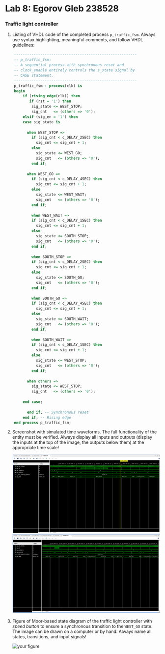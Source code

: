 # Lab 8: Egorov Gleb 238528

### Traffic light controller

1. Listing of VHDL code of the completed process `p_traffic_fsm`. Always use syntax highlighting, meaningful comments, and follow VHDL guidelines:

```vhdl
    --------------------------------------------------------
    -- p_traffic_fsm:
    -- A sequential process with synchronous reset and
    -- clock_enable entirely controls the s_state signal by
    -- CASE statement.
    --------------------------------------------------------
    p_traffic_fsm : process(clk) is
    begin
        if (rising_edge(clk)) then
           if (rst = '1') then                    
            sig_state <= WEST_STOP;              
            sig_cnt   <= (others => '0');        
        elsif (sig_en = '1') then
        case sig_state is

          when WEST_STOP =>
            if (sig_cnt < c_DELAY_2SEC) then
              sig_cnt <= sig_cnt + 1;
            else
              sig_state <= WEST_GO;
              sig_cnt   <= (others => '0');
            end if;

          when WEST_GO =>
            if (sig_cnt < c_DELAY_4SEC) then
              sig_cnt <= sig_cnt + 1;
            else
              sig_state <= WEST_WAIT;
              sig_cnt   <= (others => '0');
            end if;

            when WEST_WAIT =>
            if (sig_cnt < c_DELAY_1SEC) then
              sig_cnt <= sig_cnt + 1;
            else
              sig_state <= SOUTH_STOP;
              sig_cnt   <= (others => '0');
            end if;

            when SOUTH_STOP =>
            if (sig_cnt < c_DELAY_2SEC) then
              sig_cnt <= sig_cnt + 1;
            else
              sig_state <= SOUTH_GO;
              sig_cnt   <= (others => '0');
            end if;

            when SOUTH_GO =>
            if (sig_cnt < c_DELAY_4SEC) then
              sig_cnt <= sig_cnt + 1;
            else
              sig_state <= SOUTH_WAIT;
              sig_cnt   <= (others => '0');
            end if;

            when SOUTH_WAIT =>
            if (sig_cnt < c_DELAY_1SEC) then
              sig_cnt <= sig_cnt + 1;
            else
              sig_state <= WEST_STOP;
              sig_cnt   <= (others => '0');
            end if;

          when others =>
            sig_state <= WEST_STOP;
            sig_cnt   <= (others => '0');

        end case;

          end if; -- Synchronous reset
        end if; -- Rising edge
    end process p_traffic_fsm;
```

2. Screenshot with simulated time waveforms. The full functionality of the entity must be verified. Always display all inputs and outputs (display the inputs at the top of the image, the outputs below them) at the appropriate time scale!

   ![your figure](https://github.com/GlebEG/digital-electronics-1/blob/main/labs/08-traffic_lights/image.png)
    ![your figure](https://github.com/GlebEG/digital-electronics-1/blob/main/labs/08-traffic_lights/image%20(2).png)

3. Figure of Moor-based state diagram of the traffic light controller with *speed button* to ensure a synchronous transition to the `WEST_GO` state. The image can be drawn on a computer or by hand. Always name all states, transitions, and input signals!

   ![your figure]()

